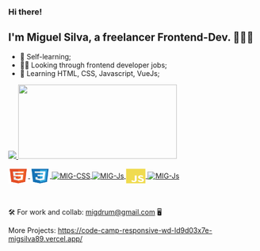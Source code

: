 ### Hi there! 
## I'm Miguel Silva, a freelancer Frontend-Dev. 👋👋👋

- 📓 Self-learning;
- 👨‍💻 Looking through frontend developer jobs;
- 🌱 Learning HTML, CSS, Javascript, VueJs;

<div>
  <a href="https://github.com/migsilva89/">
  <img height="150em" src="https://github-readme-stats.vercel.app/api?username=migsilva89&theme=slateorange&show_icons=true&include_all_commits=true&count_private=true">
  <img height="150em" width="320em" src="https://github-readme-stats.vercel.app/api/top-langs?username=migsilva89&layout=compact&theme=slateorange&show_icons=true&include_all_commits=true&count_private=true">
</div>
  
<div style="display: inline_block"><br>
  <img align="center" alt="MIG-HTML" height="30" width="40" src="https://raw.githubusercontent.com/devicons/devicon/master/icons/html5/html5-original.svg">
  <img align="center" alt="MIG-CSS" height="30" width="40" src="https://raw.githubusercontent.com/devicons/devicon/master/icons/css3/css3-original.svg">
  <img align="center" alt="MIG-CSS" height="30" width="40" src="https://www.vectorlogo.zone/logos/tailwindcss/tailwindcss-icon.svg">
  <img align="center" alt="MIG-Js" height="30" width="40" src="https://upload.wikimedia.org/wikipedia/commons/b/b2/Bootstrap_logo.svg">
  <img align="center" alt="MIG-Js" height="30" width="40" src="https://raw.githubusercontent.com/devicons/devicon/master/icons/javascript/javascript-plain.svg">
  <img align="center" alt="MIG-Js" height="30" width="40" src="https://upload.wikimedia.org/wikipedia/commons/9/95/Vue.js_Logo_2.svg">
<!--   <img align="center" alt="MIG-Js" height="30" width="40" src="https://upload.wikimedia.org/wikipedia/commons/a/a7/React-icon.svg"> -->
  <a/>
</div>

<br>
<br>
  
<!--   <a href="https://vaib215.github.io/Projects/vaibphone.html" rel="nofollow"> Landing Page Using Tailwind-CSS</a> -->

🛠️ For work and collab: migdrum@gmail.com  🖥

More Projects: https://code-camp-responsive-wd-ld9d03x7e-migsilva89.vercel.app/

